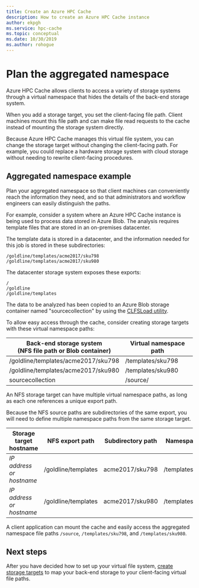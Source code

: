 ```yaml
---
title: Create an Azure HPC Cache
description: How to create an Azure HPC Cache instance
author: ekpgh
ms.service: hpc-cache
ms.topic: conceptual
ms.date: 10/30/2019
ms.author: rohogue
---
```


# Plan the aggregated namespace

Azure HPC Cache allows clients to access a variety of storage systems through a virtual namespace that hides the details of the back-end storage system.

When you add a storage target, you set the client-facing file path. Client machines mount this file path and can make file read requests to the cache instead of mounting the storage system directly.

Because Azure HPC Cache manages this virtual file system, you can change the storage target without changing the client-facing path. For example, you could replace a hardware storage system with cloud storage without needing to rewrite client-facing procedures.

## Aggregated namespace example

Plan your aggregated namespace so that client machines can conveniently reach the information they need, and so that administrators and workflow engineers can easily distinguish the paths.

For example, consider a system where an Azure HPC Cache instance is being used to process data stored in Azure Blob. The analysis requires template files that are stored in an on-premises datacenter.

The template data is stored in a datacenter, and the information needed for this job is stored in these subdirectories:

    /goldline/templates/acme2017/sku798
    /goldline/templates/acme2017/sku980 

The datacenter storage system exposes these exports:

    /
    /goldline
    /goldline/templates

The data to be analyzed has been copied to an Azure Blob storage container named "sourcecollection" by using the [CLFSLoad utility](hpc-cache-ingest.md#pre-load-data-in-blob-storage-with-clfsload).

To allow easy access through the cache, consider creating storage targets with these virtual namespace paths:

| Back-end storage system <br/> (NFS file path or Blob container) | Virtual namespace path |
|-----------------------------------------|------------------------|
| /goldline/templates/acme2017/sku798     | /templates/sku798      |
| /goldline/templates/acme2017/sku980     | /templates/sku980      |
| sourcecollection                        | /source/               |

An NFS storage target can have multiple virtual namespace paths, as long as each one references a unique export path.

Because the NFS source paths are subdirectories of the same export, you will need to define multiple namespace paths from the same storage target.

| Storage target hostname  | NFS export path      | Subdirectory path | Namespace path    |
|--------------------------|----------------------|-------------------|-------------------|
| *IP address or hostname* | /goldline/templates  | acme2017/sku798   | /templates/sku798 |
| *IP address or hostname* | /goldline/templates  | acme2017/sku980   | /templates/sku980 |

A client application can mount the cache and easily access the aggregated namespace file paths ``/source``, ``/templates/sku798``, and ``/templates/sku980``.

## Next steps

After you have decided how to set up your virtual file system, [create storage targets](hpc-cache-add-storage.md) to map your back-end storage to your client-facing virtual file paths.
